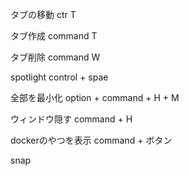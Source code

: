 タブの移動
ctr T

タブ作成
command T

タブ削除
command W


spotlight
control + spae

全部を最小化
option + command + H + M

ウィンドウ隠す
command + H

dockerのやつを表示
command + ボタン

snap
